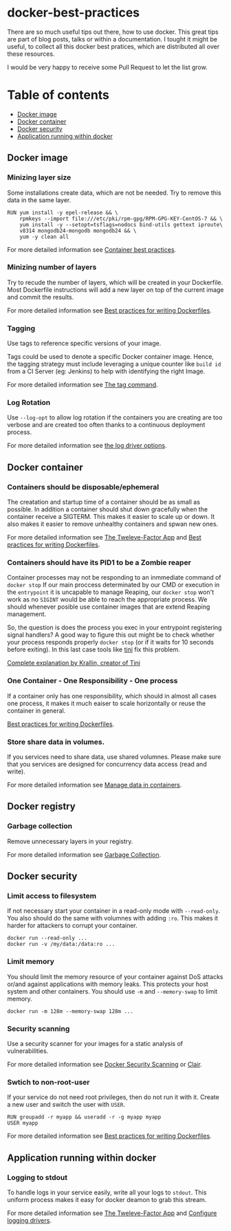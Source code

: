 # docker-best-practices
There are so much useful tips out there, how to use docker. This great tips are part of blog posts, talks or within a documentation. I tought it might be useful, to collect all this docker best pratices, which are distributed all over these resources.

I would be very happy to receive some Pull Request to let the list grow.

# Table of contents
* [Docker image](#docker-image)
* [Docker container](#docker-container)
* [Docker security](#docker-security)
* [Application running within docker](#application-running-within-docker)

## Docker image
### Minizing layer size
Some installations create data, which are not be needed. Try to remove this data in the same layer.

```
RUN yum install -y epel-release && \
    rpmkeys --import file:///etc/pki/rpm-gpg/RPM-GPG-KEY-CentOS-7 && \
    yum install -y --setopt=tsflags=nodocs bind-utils gettext iproute\
    v8314 mongodb24-mongodb mongodb24 && \
    yum -y clean all
```

For more detailed information see [Container best practices](http://docs.projectatomic.io/container-best-practices/#_clear_packaging_caches_and_temporary_package_downloads).

### Minizing number of layers
Try to recude the number of layers, which will be created in your Dockerfile. Most Dockerfile instructions will add a new layer on top of the current image and commit the results. 

For more detailed information see [Best practices for writing Dockerfiles](https://docs.docker.com/engine/userguide/eng-image/dockerfile_best-practices/#minimize-the-number-of-layers).

### Tagging
Use tags to reference specific versions of your image.

Tags could be used to denote a specific Docker container image. Hence, the tagging strategy must include leveraging a unique counter like `build id` from a CI Server (eg: Jenkins) to help with identifying the right Image. 

For more detailed information see [The tag command](https://docs.docker.com/engine/reference/commandline/tag/).


### Log Rotation

Use `--log-opt` to allow log rotation if the containers you are creating are too verbose and are created too often thanks to a continuous deployment process. 

For more detailed information see [the log driver options](https://docs.docker.com/engine/admin/logging/overview/#/json-file-options).


## Docker container
### Containers should be disposable/ephemeral
The creatation and startup time of a container should be as small as possible. In addition a container should shut down gracefully when the container receive a SIGTERM. This makes it easier to scale up or down. It also makes it easier to remove unhealthy containers and spwan new ones.

For more detailed information see [The Tweleve-Factor App](https://12factor.net/disposability) and [Best practices for writing Dockerfiles](https://docs.docker.com/engine/userguide/eng-image/dockerfile_best-practices/#containers-should-be-ephemeral).

### Containers should have its PID1 to be a Zombie reaper
Container processes may not be responding to an inmmediate command of `docker stop`
If our main proccess determinated by our CMD or execution in the `entrypoint` it is uncapable to manage Reaping, our `docker stop` won't work as no `SIGINT` would be able to reach the appropriate process. We should whenever posible use container images that are extend Reaping management.

So, the question is does the process you exec in your entrypoint registering signal handlers? A good way to figure this out might be to check whether your process responds properly `docker stop` (or if it waits for 10 seconds before exiting). In this last case tools like [tini](https://github.com/krallin/tini) fix this problem.

[Complete explanation by Krallin, creator of Tini](https://github.com/krallin/tini/issues/8)

### One Container - One Responsibility - One process
If a container only has one responsibility, which should in almost all cases one process, it makes it much eaiser to scale horizontally or reuse the container in general.

[Best practices for writing Dockerfiles](https://docs.docker.com/engine/userguide/eng-image/dockerfile_best-practices/#run-only-one-process-per-container).

### Store share data in volumes.
If you services need to share data, use shared volumnes. Please make sure that you services are designed for concurrency data access (read and write).

For more detailed information see [Manage data in containers](https://docs.docker.com/engine/tutorials/dockervolumes/).

## Docker registry
### Garbage collection
Remove unnecessary layers in your registry.

For more detailed information see [Garbage Collection](https://github.com/docker/distribution/blob/master/docs/garbage-collection.md).

## Docker security
### Limit access to filesystem
If not necessary start your container in a read-only mode with `--read-only`. You also should do the same with volumnes with adding `:ro`. This makes it harder for attackers to corrupt your container.

```
docker run --read-only ...
docker run -v /my/data:/data:ro ...
```

### Limit memory
You should limit the memory resource of your container against DoS attacks or/and against applications with memory leaks. This protects your host system and other containers. You should use `-m` and `--memory-swap` to limit memory.

```
docker run -m 128m --memory-swap 128m ...
```

### Security scanning
Use a security scanner for your images for a static analysis of vulnerabilities.

For more detailed information see [Docker Security Scanning](https://docs.docker.com/docker-cloud/builds/image-scan/) or [Clair](https://github.com/coreos/clair).

### Swtich to non-root-user
If your service do not need root privileges, then do not run it with it. Create a new user and switch the user with `USER`.

```
RUN groupadd -r myapp && useradd -r -g myapp myapp
USER myapp
```

For more detailed information see [Best practices for writing Dockerfiles](https://docs.docker.com/engine/userguide/eng-image/dockerfile_best-practices/#user).

## Application running within docker
### Logging to stdout
To handle logs in your service easily, write all your logs to `stdout`. This uniform process makes it easy for docker deamon to grab this stream.

For more detailed information see [The Tweleve-Factor App](https://12factor.net/logs) and [Configure logging drivers](https://docs.docker.com/engine/admin/logging/overview/).
